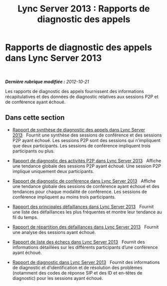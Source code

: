 ﻿---
title: 'Lync Server 2013 : Rapports de diagnostic des appels'
TOCTitle: Rapports de diagnostic des appels
ms:assetid: 8d362dd9-a119-4601-a3b4-3e7ed0aaa92e
ms:mtpsurl: https://technet.microsoft.com/fr-fr/library/Gg615013(v=OCS.15)
ms:contentKeyID: 49298024
ms.date: 05/20/2016
mtps_version: v=OCS.15
ms.translationtype: HT
---

# Rapports de diagnostic des appels dans Lync Server 2013

 

_**Dernière rubrique modifiée :** 2012-10-21_

Les rapports de diagnostic des appels fournissent des informations récapitulatives et des données de diagnostic relatives aux sessions P2P et de conférence ayant échoué.

## Dans cette section

  - [Rapport de synthèse de diagnostic des appels dans Lync Server 2013](lync-server-2013-call-diagnostic-summary-report.md)   Fournit une synthèse des sessions de conférence et des sessions P2P ayant échoué. Les sessions P2P sont des sessions qui n’impliquent que deux participants. Les sessions de conférence impliquent trois participants ou plus.

  - [Rapport de diagnostic des activités P2P dans Lync Server 2013](lync-server-2013-peer-to-peer-activity-diagnostic-report.md)   Affiche une tendance globale des sessions P2P ayant échoué. Une session P2P implique uniquement deux participants.

  - [Rapport de diagnostic de conférence dans Lync Server 2013](lync-server-2013-conference-diagnostic-report.md)   Affiche une tendance globale des sessions de conférence ayant échoué et des tendances pour chaque modalité de conférence. Les sessions de conférence impliquent au moins trois participants.

  - [Rapport des principales défaillances dans Lync Server 2013](lync-server-2013-top-failures-report.md)   Fournit une liste des défaillances les plus fréquentes et montre leur tendance au fil du temps.

  - [Rapport de répartition des défaillances dans Lync Server 2013](lync-server-2013-failure-distribution-report.md)   Fournit une analyse des sessions ayant échoué.

  - [Rapport de liste des échecs dans Lync Server 2013](lync-server-2013-failure-list-report.md)   Fournit des informations détaillées sur les différents participants d’une conférence ayant échoué.

  - [Rapport de diagnostic dans Lync Server 2013](lync-server-2013-diagnostic-report.md)   Fournit des informations de diagnostic et d’identification et de résolution des problèmes (notamment des codes de réponse SIP et des ID et en-têtes de diagnostic) pour les sessions ayant échoué.

